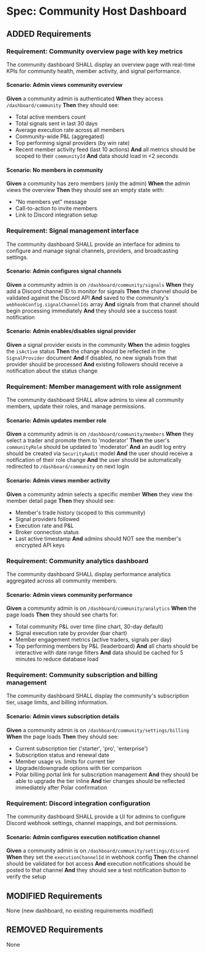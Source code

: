 # Spec: Community Host Dashboard

## ADDED Requirements

### Requirement: Community overview page with key metrics

The community dashboard SHALL display an overview page with real-time KPIs for community health, member activity, and signal performance.

#### Scenario: Admin views community overview
**Given** a community admin is authenticated
**When** they access `/dashboard/community`
**Then** they should see:
- Total active members count
- Total signals sent in last 30 days
- Average execution rate across all members
- Community-wide P&L (aggregated)
- Top performing signal providers (by win rate)
- Recent member activity feed (last 10 actions)
**And** all metrics should be scoped to their `communityId`
**And** data should load in <2 seconds

#### Scenario: No members in community
**Given** a community has zero members (only the admin)
**When** the admin views the overview
**Then** they should see an empty state with:
- "No members yet" message
- Call-to-action to invite members
- Link to Discord integration setup

### Requirement: Signal management interface

The community dashboard SHALL provide an interface for admins to configure and manage signal channels, providers, and broadcasting settings.

#### Scenario: Admin configures signal channels
**Given** a community admin is on `/dashboard/community/signals`
**When** they add a Discord channel ID to monitor for signals
**Then** the channel should be validated against the Discord API
**And** saved to the community's `webhookConfig.signalChannelIds` array
**And** signals from that channel should begin processing immediately
**And** they should see a success toast notification

#### Scenario: Admin enables/disables signal provider
**Given** a signal provider exists in the community
**When** the admin toggles the `isActive` status
**Then** the change should be reflected in the `SignalProvider` document
**And** if disabled, no new signals from that provider should be processed
**And** existing followers should receive a notification about the status change

### Requirement: Member management with role assignment

The community dashboard SHALL allow admins to view all community members, update their roles, and manage permissions.

#### Scenario: Admin updates member role
**Given** a community admin is on `/dashboard/community/members`
**When** they select a trader and promote them to 'moderator'
**Then** the user's `communityRole` should be updated to 'moderator'
**And** an audit log entry should be created via `SecurityAudit` model
**And** the user should receive a notification of their role change
**And** the user should be automatically redirected to `/dashboard/community` on next login

#### Scenario: Admin views member activity
**Given** a community admin selects a specific member
**When** they view the member detail page
**Then** they should see:
- Member's trade history (scoped to this community)
- Signal providers followed
- Execution rate and P&L
- Broker connection status
- Last active timestamp
**And** admins should NOT see the member's encrypted API keys

### Requirement: Community analytics dashboard

The community dashboard SHALL display performance analytics aggregated across all community members.

#### Scenario: Admin views community performance
**Given** a community admin is on `/dashboard/community/analytics`
**When** the page loads
**Then** they should see charts for:
- Total community P&L over time (line chart, 30-day default)
- Signal execution rate by provider (bar chart)
- Member engagement metrics (active traders, signals per day)
- Top performing members by P&L (leaderboard)
**And** all charts should be interactive with date range filters
**And** data should be cached for 5 minutes to reduce database load

### Requirement: Community subscription and billing management

The community dashboard SHALL display the community's subscription tier, usage limits, and billing information.

#### Scenario: Admin views subscription details
**Given** a community admin is on `/dashboard/community/settings/billing`
**When** the page loads
**Then** they should see:
- Current subscription tier ('starter', 'pro', 'enterprise')
- Subscription status and renewal date
- Member usage vs. limits for current tier
- Upgrade/downgrade options with tier comparison
- Polar billing portal link for subscription management
**And** they should be able to upgrade the tier inline
**And** tier changes should be reflected immediately after Polar confirmation

### Requirement: Discord integration configuration

The community dashboard SHALL provide a UI for admins to configure Discord webhook settings, channel mappings, and bot permissions.

#### Scenario: Admin configures execution notification channel
**Given** a community admin is on `/dashboard/community/settings/discord`
**When** they set the `executionChannelId` in webhook config
**Then** the channel should be validated for bot access
**And** execution notifications should be posted to that channel
**And** they should see a test notification button to verify the setup

## MODIFIED Requirements

None (new dashboard, no existing requirements modified)

## REMOVED Requirements

None
